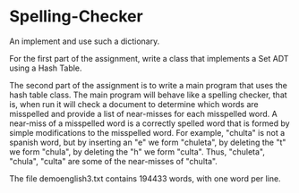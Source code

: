 # Spelling-Checker
An implement and use such a dictionary.

For the first part of the assignment, write a class that implements a Set ADT using a Hash Table.

The second part of the assignment is to write a main program that uses the hash table class. The main program will behave like a spelling checker, that is, when run it will check a document to determine which words are misspelled and provide a list of near-misses for each misspelled word. A near-miss of a misspelled word is a correctly spelled word that is formed by simple modifications to the misspelled word. For example, "chulta" is not a spanish word, but by inserting an "e" we form "chuleta", by deleting the "t" we form "chula", by deleting the "h" we form "culta". Thus, "chuleta", "chula", "culta" are some of the near-misses of "chulta".

The file demoenglish3.txt contains 194433 words, with one word per line.
